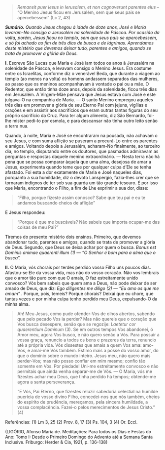 > *Remansit puer Iesus in Ierusalem, et non cognoverunt parentes eius* – “O Menino Jesus ficou em Jerusalém, sem que seus pais se apercebessem” (Lc 2, 43)

***Sumário.** Quando Jesus chegou à idade de doze anos, José e Maria levaram-No consigo a Jerusalém na solenidade de Páscoa. Por ocasião da volta, porém, Jesus ficou no templo, sem que seus pais se apercebessem, e só foi achado ao fim de três dias de busca e de lágrimas. Aprendamos deste mistério que devemos deixar tudo, parentes e amigos, quando se trata de promover a glória de Deus.*

**I.** Escreve São Lucas que Maria e José iam todos os anos à Jerusalém na solenidade de Páscoa, e levavam consigo o Menino Jesus. Era costume entre os Israelitas, conforme diz o venerável Beda, que durante a viagem ao templo (ao menos na volta) os homens andassem separados das mulheres, ao passo que os meninos acompanhavam à vontade o pai ou a mãe. O Redentor, que então tinha doze anos, depois da solenidade, ficou três dias em Jerusalém. A Virgem-Mãe pensava que Jesus estava com José e este julgava-O na companhia de Maria. — O santo Menino empregou aqueles três dias em promover a glória de seu Eterno Pai com jejuns, vigílias e orações e em assistir aos sacrifícios que eram outras tantas figuras do seu próprio sacrifício da Cruz. Para ter algum alimento, diz São Bernardo, foi-lhe mister pedi-lo por esmola, e para descansar não tinha outro leito senão a terra nua.

Quando, à noite, Maria e José se encontraram na pousada, não achavam o seu Jesus, e com suma aflição se puseram a procurá-Lo entre os parentes e amigos. Voltando depois a Jerusalém, acharam-No finalmente, ao terceiro dia, no templo, disputando entre os doutores, que pasmados admiravam as perguntas e respostas daquele menino extraordinário. — Nesta terra não há pena que se possa comparar àquela que uma alma, desejosa de amar a Jesus, experimenta quando teme que por qualquer culpa d’Ele se tenha afastado. Foi esta a dor exatamente de Maria e José naqueles dias, porquanto a sua humildade, diz o devoto Lanspergio, fazia-lhes crer que se tornaram indignos de ter sob sua guarda um tão grande tesouro. É por isso que Maria, encontrando o Filho, a fim de Lhe exprimir a sua dor, disse:

> “Filho, porque fizeste assim conosco? Sabe que teu pai e eu te andamos buscando cheios de aflição”

E Jesus respondeu:

> “Porque é que me buscáveis? Não sabeis que importa ocupar-me das coisas de meu Pai?”

Tiremos do presente mistério dois ensinos. Primeiro, que devemos abandonar tudo, parentes e amigos, quando se trata de promover a glória de Deus. Segundo, que Deus se deixa achar por quem o busca. *Bonus est Dominis animae quaerenti illum (1) — “O Senhor é bom para a alma que o busca”.*

**II.** Ó Maria, vós chorais por terdes perdido vosso Filho uns poucos dias. Afastou-se Ele da vossa vida, mas não do vosso coração. Não vos lembrais que o amor tão puro com que O amais, O faz estreitamente unido convosco? Vós bem sabeis que quem ama a Deus, não pode deixar de ser amado de Deus, que diz: *Ego diligentes me diligo (2) — “Eu amo os que me amam”* . Porque, pois, temeis? Porque chorais? Deixai que eu chore, que tantas vezes e por minha culpa tenho perdido meu Deus, expulsando-O da minha alma.

> Ah! Meu Jesus, como pude ofender-Vos de olhos abertos, sabendo que pelo pecado Vos ia perder? Mas não quereis que o coração que Vos busca desespere, senão que se regozije: *Laetetur cor quaerentium Dominum* (3). Se em outros tempos Vos abandonei, ó Amor meu, agora Vos busco, e não quero senão a Vós. Para possuir a vossa graça, renuncio a todos os bens e prazeres da terra, renuncio até a própria vida. Vós dissestes que amais a quem Vos ama: amo-Vos, e amai-me Vós também. Estimo mais a posse do vosso amor, do que o domínio sobre o mundo inteiro. Jesus meu, não quero mais perder-Vos; mas não posso confiar em mim mesmo; confio tão somente em Vós. Por piedade! Uni-me estreitamente convosco e não permitais que ainda venha separar-me de Vós. — Ó Maria, vós me fizestes achar meu Deus, que tinha perdido há tempos; obtende-me agora a santa perseverança.
>
> “E Vós, Pai Eterno, que fizestes reluzir sabedoria celestial na humilde puerícia de vosso divino Filho, concedei-nos que nós também, cheios do espírito de prudência, mereçamos, pela sincera humildade, a vossa complacência. Fazei-o pelos merecimentos de Jesus Cristo.” (4)

Referências: (1) Lm 3, 25 (2) Prov. 8, 17 (3) Ps. 104, 3 (4) Or. Eccl.

(LIGÓRIO, Afonso Maria de. Meditações: Para todos os Dias e Festas do Ano: Tomo I: Desde o Primeiro Domingo do Advento até a Semana Santa Inclusive. Friburgo: Herder & Cia, 1921, p. 136-138)
